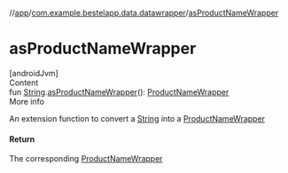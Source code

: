 //[app](../index.md)/[com.example.bestelapp.data.datawrapper](index.md)/[asProductNameWrapper](as-product-name-wrapper.md)



# asProductNameWrapper  
[androidJvm]  
Content  
fun [String](https://kotlinlang.org/api/latest/jvm/stdlib/kotlin/-string/index.html).[asProductNameWrapper](as-product-name-wrapper.md)(): [ProductNameWrapper](-product-name-wrapper/index.md)  
More info  


An extension function to convert a [String](https://kotlinlang.org/api/latest/jvm/stdlib/kotlin/-string/index.html) into a [ProductNameWrapper](-product-name-wrapper/index.md)



#### Return  


The corresponding [ProductNameWrapper](-product-name-wrapper/index.md)

  



